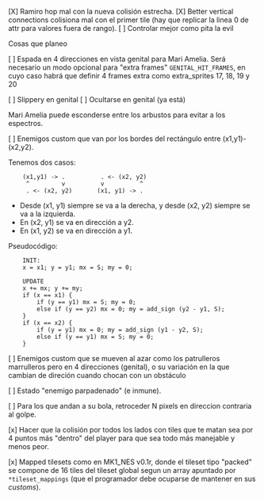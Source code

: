 [X] Ramiro hop mal con la nueva colisión estrecha.
[X] Better vertical connections colisiona mal con el primer tile (hay que replicar la linea 0 de attr para valores fuera de rango).
[ ] Controlar mejor como pita la evil 

Cosas que planeo

[ ] Espada en 4 direcciones en vista genital para Mari Amelia. Será necesario un modo opcional para "extra frames" `GENITAL_HIT_FRAMES`, en cuyo caso habrá que definir 4 frames extra como extra_sprites 17, 18, 19 y 20

[ ] Slippery en genital
[ ] Ocultarse en genital (ya está)

Mari Amelia puede esconderse entre los arbustos para evitar a los espectros.

[ ] Enemigos custom que van por los bordes del rectángulo entre (x1,y1)-(x2,y2).

Tenemos dos casos:

```
	(x1,y1) -> .          . <- (x2, y2)
	 ^         v          v          ^
	 . <- (x2, y2)       (x1, y1) -> .
```

* Desde (x1, y1) siempre se va a la derecha, y desde (x2, y2) siempre se va a la izquierda.
* En (x2, y1) se va en dirección a y2.
* En (x1, y2) se va en dirección a y1.

Pseudocódigo:

```
	INIT:
	x = x1; y = y1; mx = S; my = 0;	

	UPDATE
	x += mx; y += my;
	if (x == x1) {
		if (y == y1) mx = S; my = 0;
		else if (y == y2) mx = 0; my = add_sign (y2 - y1, S);
	}
	if (x == x2) {
		if (y = y1) mx = 0; my = add_sign (y1 - y2, S);
		else if (y == y1) mx = S; my = 0;
	}
```

[ ] Enemigos custom que se mueven al azar como los patrulleros marrulleros pero en 4 direcciones (genital), o su variación en la que cambian de direción cuando chocan con un obstáculo

[ ] Estado "enemigo parpadenado" (e inmune).

[ ] Para los que andan a su bola, retroceder N pixels en direccion contraria al golpe.

[x] Hacer que la colisión por todos los lados con tiles que te matan sea por 4 puntos más "dentro" del player para que sea todo más manejable y menos peor.

[x] Mapped tilesets como en MK1_NES v0.1r, donde el tileset tipo "packed" se compone de 16 tiles del tileset global segun un array apuntado por `*tileset_mappings` (que el programador debe ocuparse de mantener en sus *customs*).
